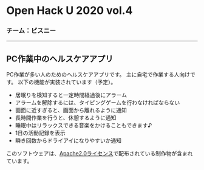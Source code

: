 # Open Hack U 2020 vol.4
### チーム：ビスニー
***
## PC作業中のヘルスケアアプリ
PC作業が多い人のためのヘルスケアアプリです。
主に自宅で作業する人向けです。
以下の機能が実装されています（予定）。

- 居眠りを検知すると一定時間経過後にアラーム
- アラームを解除するには、タイピングゲームを行わなければならない
- 画面に近すぎると、画面から離れるように通知
- 長時間作業を行うと、休憩するように通知
- 睡眠中はリラックスできる音楽をかけることもできます♪
- 1日の活動記録を表示
- 瞬き回数からドライアイになりやすいか通知

このソフトウェアは、[Apache2.0ライセンス](http://www.apache.org/licenses/LICENSE-2.0)で配布されている制作物が含まれています。